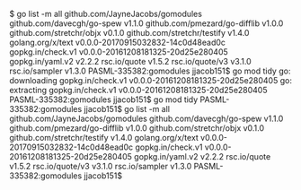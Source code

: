 $ go list -m all
github.com/JayneJacobs/gomodules
github.com/davecgh/go-spew v1.1.0
github.com/pmezard/go-difflib v1.0.0
github.com/stretchr/objx v0.1.0
github.com/stretchr/testify v1.4.0
golang.org/x/text v0.0.0-20170915032832-14c0d48ead0c
gopkg.in/check.v1 v0.0.0-20161208181325-20d25e280405
gopkg.in/yaml.v2 v2.2.2
rsc.io/quote v1.5.2
rsc.io/quote/v3 v3.1.0
rsc.io/sampler v1.3.0
PASML-335382:gomodules jjacob151$ go mod tidy
go: downloading gopkg.in/check.v1 v0.0.0-20161208181325-20d25e280405
go: extracting gopkg.in/check.v1 v0.0.0-20161208181325-20d25e280405
PASML-335382:gomodules jjacob151$ go mod tidy
PASML-335382:gomodules jjacob151$ go list -m all
github.com/JayneJacobs/gomodules
github.com/davecgh/go-spew v1.1.0
github.com/pmezard/go-difflib v1.0.0
github.com/stretchr/objx v0.1.0
github.com/stretchr/testify v1.4.0
golang.org/x/text v0.0.0-20170915032832-14c0d48ead0c
gopkg.in/check.v1 v0.0.0-20161208181325-20d25e280405
gopkg.in/yaml.v2 v2.2.2
rsc.io/quote v1.5.2
rsc.io/quote/v3 v3.1.0
rsc.io/sampler v1.3.0
PASML-335382:gomodules jjacob151$ 
